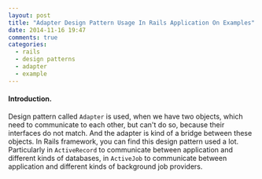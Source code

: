 ```yaml
---
layout: post
title: "Adapter Design Pattern Usage In Rails Application On Examples"
date: 2014-11-16 19:47
comments: true
categories: 
  - rails
  - design patterns
  - adapter
  - example
---
```


#### Introduction.

Design pattern called `Adapter` is used, when we have two objects, which need to communicate to each other, but can't do so, because their interfaces do not match. And the adapter is kind of a bridge between these objects. In Rails framework, you can find this design pattern used a lot. Particularly in `ActiveRecord` to communicate between application and different kinds of databases, in `ActiveJob` to communicate between application and different kinds of background job providers.
